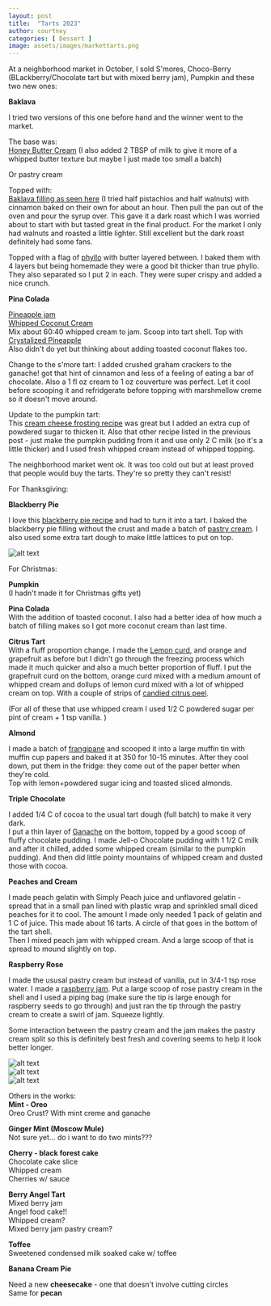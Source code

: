 ```yaml
---
layout: post
title:  "Tarts 2023"
author: courtney
categories: [ Dessert ]
image: assets/images/markettarts.png
---
```

At a neighborhood market in October, I sold S'mores, Choco-Berry (BLackberry/Chocolate tart but with mixed berry jam), Pumpkin and these two new ones:

**Baklava**

I tried two versions of this one before hand and the winner went to the market.

The base was:<br>
[Honey Butter Cream](https://www.sugarologie.com/recipes/honey-buttercream-recipe#recipe-card) (I also added 2 TBSP of milk to give it more of a whipped butter texture but maybe I just made too small a batch) 

Or pastry cream

Topped with:<br>
[Baklava filling as seen here](https://natashaskitchen.com/baklava-recipe/]) (I tried half pistachios and half walnuts) with cinnamon baked on their own for about an hour. Then pull the pan out of the oven and pour the syrup over. This gave it a dark roast which I was worried about to start with but tasted great in the final product. For the market I only had walnuts and roasted a little lighter. Still excellent but the dark roast definitely had some fans.

Topped with a flag of [phyllo](https://theloopywhisk.com/2022/01/23/gluten-free-filo-pastry/) with butter layered between. I baked them with 4 layers but being homemade they were a good bit thicker than true phyllo. They also separated so I put 2 in each. They were super crispy and added a nice crunch. 

**Pina Colada**

[Pineapple jam](https://kitchendreaming.com/pineapple-jam#recipe)<br>
[Whipped Coconut Cream](https://www.theendlessmeal.com/how-to-make-vegan-coconut-whipped-cream/)<br>
Mix about 60:40 whipped cream to jam. Scoop into tart shell. Top with [Crystalized Pineapple](https://www.sonshinekitchen.com/crystallized-pineapple-sweet-snack-3-ingredients/)<br>
Also didn't do yet but thinking about adding toasted coconut flakes too.

Change to the s'more tart: I added crushed graham crackers to the ganache! got that hint of cinnamon and less of a feeling of eating a bar of chocolate. Also a 1 fl oz cream to 1 oz couverture was perfect. Let it cool before scooping it and refridgerate before topping with marshmellow creme so it doesn't move around.

Update to the pumpkin tart:<br>
This [cream cheese frosting recipe](https://handletheheat.com/best-cream-cheese-frosting/) was great but I added an extra cup of powdered sugar to thicken it. Also that other recipe listed in the previous post - just make the pumpkin pudding from it and use only 2 C milk (so it's a little thicker) and I used fresh whipped cream instead of whipped topping. 

The neighborhood market went ok. It was too cold out but at least proved that people would buy the tarts. They're so pretty they can't resist!


For Thanksgiving:

**Blackberry Pie**<br>

I love this [blackberry pie recipe](https://www.simplyrecipes.com/recipes/blackberry_pie/) and had to turn it into a tart. 
I baked the blackberry pie filling without the crust and made a batch of [pastry cream](https://www.preppykitchen.com/vanilla-custard/). I also used some extra tart dough to make little lattices to put on top. 

![alt text](../../assets/images/blackberrytart.jpg "Blackbery Tart")

For Christmas:

**Pumpkin**<br>
(I hadn't made it for Christmas gifts yet)<br>

**Pina Colada**<br>
With the addition of toasted coconut. I also had a better idea of how much a batch of filling makes so I got more coconut cream than last time. 

**Citrus Tart**<br> 
With a fluff proportion change. I made the [Lemon curd](https://www.preppykitchen.com/lemon-curd/), and orange and grapefruit as before but I didn't go through the freezing process which made it much quicker and also a much better proportion of fluff. I put the grapefruit curd on the bottom, orange curd mixed with a medium amount of whipped cream and dollups of lemon curd mixed with a lot of whipped cream on top. With a couple of strips of [candied citrus peel](https://www.marthastewart.com/313211/candied-citrus-peels).

(For all of these that use whipped cream I used 1/2 C powdered sugar per pint of cream + 1 tsp vanilla. )


**Almond**

I made a batch of [frangipane](https://www.abakingjourney.com/almond-cream-filling-frangipane/) and scooped it into a large muffin tin with muffin cup papers and baked it at 350 for 10-15 minutes. After they cool down, put them in the fridge: they come out of the paper better when they're cold. <br>
Top with lemon+powdered sugar icing and toasted sliced almonds.


**Triple Chocolate**

I added 1/4 C of cocoa to the usual tart dough (full batch) to make it very dark. <br>
I put a thin layer of [Ganache](https://www.sallysbakingaddiction.com/chocolate-ganache/) on the bottom, topped by a good scoop of fluffy chocolate pudding. I made Jell-o Chocolate pudding with 1 1/2 C milk and after it chilled, added some whipped cream (similar to the pumpkin pudding). And then did little pointy mountains of whipped cream and dusted those with cocoa. 


**Peaches and Cream**

I made peach gelatin with Simply Peach juice and unflavored gelatin - spread that in a small pan lined with plastic wrap and sprinkled small diced peaches for it to cool. The amount I made only needed 1 pack of gelatin and 1 C of juice. This made about 16 tarts. A circle of that goes in the bottom of the tart shell.<br>
Then I mixed peach jam with whipped cream. And a large scoop of that is spread to mound slightly on top. 


**Raspberry Rose**

I made the ususal pastry cream but instead of vanilla, put in 3/4-1 tsp rose water. I made a [raspberry jam](https://www.alphafoodie.com/easy-homemade-raspberry-jam-recipe). Put a large scoop of rose pastry cream in the shell and I used a piping bag (make sure the tip is large enough for raspberry seeds to go through) and just ran the tip through the pastry cream to create a swirl of jam. Squeeze lightly. 

Some interaction between the pastry cream and the jam makes the pastry cream split so this is definitely best fresh and covering seems to help it look better longer. 

![alt text](../../assets/images/tarts2023.jpg "Tart Tray")<br>
![alt text](../../assets/images/almondtart.png "Almond Tart")<br>
![alt text](../../assets/images/peachtart.png "Peach Tart")<br>

Others in the works:<br>
**Mint - Oreo**<br>
Oreo Crust? With mint creme and ganache<br>

**Ginger Mint (Moscow Mule)**<br>
Not sure yet... do i want to do two mints???<br>

**Cherry - black forest cake**<br>
Chocolate cake slice<br>
Whipped cream<br>
Cherries w/ sauce<br>

**Berry Angel Tart**<br>
Mixed berry jam<br>
Angel food cake!!<br>
Whipped cream?<br>
Mixed berry jam pastry cream?<br>

**Toffee**<br>
Sweetened condensed milk soaked cake w/ toffee<br>

**Banana Cream Pie**

Need a new **cheesecake** - one that doesn't involve cutting circles<br>
Same for **pecan**<br>
